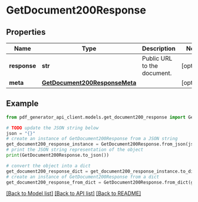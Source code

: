 # GetDocument200Response


## Properties

Name | Type | Description | Notes
------------ | ------------- | ------------- | -------------
**response** | **str** | Public URL to the document. | [optional] 
**meta** | [**GetDocument200ResponseMeta**](GetDocument200ResponseMeta.md) |  | [optional] 

## Example

```python
from pdf_generator_api_client.models.get_document200_response import GetDocument200Response

# TODO update the JSON string below
json = "{}"
# create an instance of GetDocument200Response from a JSON string
get_document200_response_instance = GetDocument200Response.from_json(json)
# print the JSON string representation of the object
print(GetDocument200Response.to_json())

# convert the object into a dict
get_document200_response_dict = get_document200_response_instance.to_dict()
# create an instance of GetDocument200Response from a dict
get_document200_response_from_dict = GetDocument200Response.from_dict(get_document200_response_dict)
```
[[Back to Model list]](../README.md#documentation-for-models) [[Back to API list]](../README.md#documentation-for-api-endpoints) [[Back to README]](../README.md)


